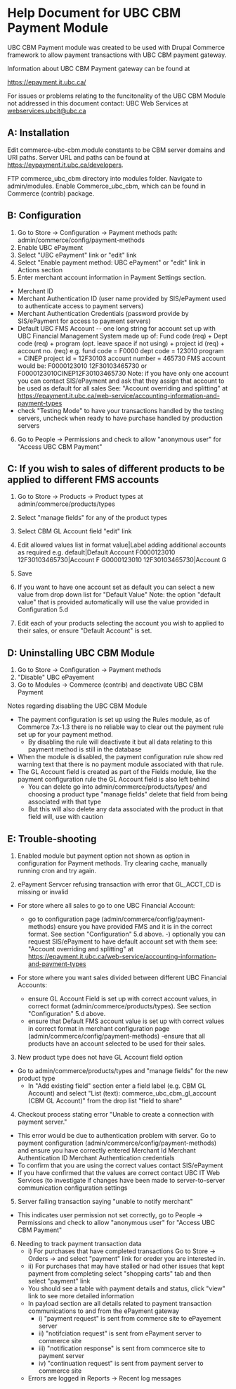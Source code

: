 
 Help Document for UBC CBM Payment Module
=========================================================

UBC CBM Payment module was created to be used with Drupal Commerce framework to allow payment transactions with
UBC CBM payment gateway.

Information about UBC CBM Payment gateway can be found at

https://epayment.it.ubc.ca/

For issues or problems relating to the funcitonality of the UBC CBM Module not addressed in this document contact:
UBC Web Services at webservices.ubcit@ubc.ca


A: Installation
------------------------------------
Edit commerce-ubc-cbm.module constants to be CBM server domains and URI paths.
Server URL and paths can be found at https://eypayment.it.ubc.ca/developers.

FTP commerce_ubc_cbm directory into modules folder.
Navigate to admin/modules.
Enable Commerce_ubc_cbm, which can be found in Commerce (contrib) package.


B: Configuration
------------------------------------

1. Go to Store -> Configuration -> Payment methods
    path: admin/commerce/config/payment-methods
2. Enable UBC ePayment
3. Select "UBC ePayment" link or "edit" link
4. Select "Enable payment method: UBC ePayment" or "edit" link in Actions section
5. Enter merchant account information in Payment Settings section.
  * Merchant ID
  *  Merchant Authentication ID (user name provided by SIS/ePayment used to authenticate access to payment servers)
  * Merchant Authentication Credentials (password provide by SIS/ePayment for access to payment servers)
  * Default UBC FMS Account -- one long string for account set up with UBC Financial Management System made up of:
        Fund code (req) + Dept code (req) + program (opt. leave space if not using) + project id (req) + account no. (req)
        e.g.
        fund code = F0000
        dept code = 123010
        program = CINEP
        project id = 12F30103
        account number = 465730
        FMS account would be: F0000123010 12F30103465730 or F0000123010CINEP12F30103465730
        Note: if you have only one account you can contact SIS/ePayment and ask that they assign that account to be used as default for all sales
        See: "Account overriding and splitting" at https://epayment.it.ubc.ca/web-service/accounting-information-and-payment-types
  * check "Testing Mode" to have your transactions handled by the testing servers, uncheck when ready to have purchase handled by production servers
6. Go to People -> Permissions and check to allow "anonymous user" for "Access UBC CBM Payment"

C: If you wish to sales of different products to be applied to different FMS accounts
----------------------------------------------------------------------------------------
1. Go to Store -> Products -> Product types at admin/commerce/products/types
2. Select "manage fields" for any of the product types
3. Select CBM GL Account field "edit" link
4. Edit allowed values list in format value|Label adding additional accounts as required
    e.g.
    default|Default Account
    F0000123010 12F30103465730|Account F
    G0000123010 12F30103465730|Account G

5. Save
6. If you want to have one account set as default you can select a new value from drop down list for "Default Value"
    Note: the option "default value" that is provided automatically will use the value provided in Configuration 5.d
7. Edit each of your products selecting the account you wish to applied to their sales, or ensure "Default Account" is set.


D: Uninstalling UBC CBM Module
-------------------------------------
1. Go to Store -> Configuration -> Payment methods
2. "Disable" UBC ePayement
3. Go to Modules -> Commerce (contrib) and deactivate UBC CBM Payment

Notes regarding disabling the UBC CBM Module

* The payment configuration is set up using the Rules module, as of Commerce 7.x-1.3 there is no reliable way to clear out the payment rule set up for your payment method.
  *  By disabling the rule will deactivate it but all data relating to this payment method is still in the database
* When the module is disabled, the payment configuration rule show red warning text that there is no payment module associated with that rule.
* The GL Account field is created as part of the Fields module, like the payment configuration rule the GL Account field is also left behind
  * You can delete go into admin/commerce/products/types/ and choosing a product type "manage fields" delete that field from being associated with that type
  * But this will also delete any data associated with the product in that field will, use with caution



E: Trouble-shooting
-----------------------------
1. Enabled module but payment option not shown as option in configuration for Payment methods.
   Try clearing cache, manually running cron and try again.

2. ePayment Servcer refusing transaction with error that GL_ACCT_CD is missing or invalid

  * For store where all sales to go to one UBC Financial Account:
    - go to configuration page (admin/commerce/config/payment-methods) ensure you have provided FMS and it is in the correct format. See section "Configuration" 5.d above.
      -) optionally you can request SIS/ePayment to have default account set with them see:
           "Account overriding and splitting" at https://epayment.it.ubc.ca/web-service/accounting-information-and-payment-types

  * For store where you want sales divided between different UBC Financial Accounts:
    - ensure GL Account Field is set up with correct account values, in correct format (admin/commerce/products/types). See section "Configuration" 5.d above.
    - ensure that Default FMS account value is set up with correct values in correct format in merchant configuration page (admin/commerce/config/payment-methods)
      -ensure that all products have an account selected to be used for their sales.

3. New product type does not have GL Account field option
  * Go to admin/commerce/products/types and "manage fields" for the new product type
    - In "Add existing field" section enter a field label (e.g. CBM GL Account) and select "List (text): commerce_ubc_cbm_gl_account (CBM GL Account)" from the drop list "field to share"

4.  Checkout process stating error "Unable to create a connection with payment server."
  * This error would be due to authentication problem with server. Go to payment configuration (admin/commerce/config/payment-methods) and ensure you have correctly entered
        Merchant Id
        Merchant Authentication ID
        Merchant Authentication credentials
  * To confirm that you are using the correct values contact SIS/ePayment
  * If you have confirmed that the values are correct contact UBC IT Web Services (to investigate if changes have been made to server-to-server communication configuration settings

5. Server failing transaction saying "unable to notify merchant"
  *  This indicates user permission not set correctly, go to People -> Permissions and check to allow "anonymous user" for "Access UBC CBM Payment"

6. Needing to track payment transaction data
   * i) For purchases that have completed transactions Go to Store -> Orders -> and select "payment" link for oreder you are interested in.
   * ii) For purchases that may have stalled or had other issues that kept payment from completing select "shopping carts" tab and then select "payment" link
   * You should see a table with payment details and status, click "view" link to see more detailed information
   * In payload section are all details related to payment transaction communications to and from the ePayment gateway
     * i) "payment request" is sent from commerce site to ePayement server
     * ii) "notifciation request" is sent from ePayment server to commerce site
     * iii) "notification response" is sent from commcerce site to payment server
     * iv) "continuation request" is sent from payment server to commerce site
   * Errors are logged in Reports -> Recent log messages
